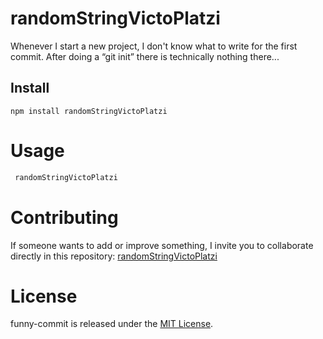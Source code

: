# randomStringVictoPlatzi   

Whenever I start a new project, I don't know what to write for the first commit. After doing a “git init” there is technically nothing there...

## Install

```npm
npm install randomStringVictoPlatzi 
```

# Usage

```bash
 randomStringVictoPlatzi 
```

# Contributing

If someone wants to add or improve something, I invite you to collaborate directly in this repository: [randomStringVictoPlatzi ](https://github.com/VictorRTXD/randomStringPlatziVictor)

# License

funny-commit is released under the [MIT License](https://opensource.org/licenses/MIT).